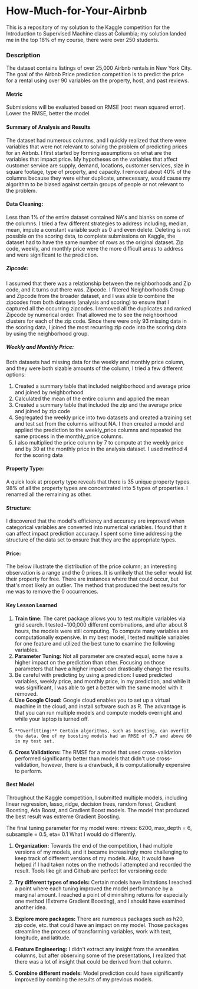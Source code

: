 # How-Much-for-Your-Airbnb

This is a repository of my solution to the Kaggle competition for the Introduction to Supervised Machine class at Columbia; my solution landed me in the top 16% of my course, there were over 250 students. 

### Description
The dataset contains listings of over 25,000 Airbnb rentals in New York City. The goal of the Airbnb Price prediction competition is to predict the price for a rental using over 90 variables on the property, host, and past reviews.

#### Metric
Submissions will be evaluated based on RMSE (root mean squared error). Lower the RMSE, better the model.

#### Summary of Analysis and Results 
The dataset had numerous columns, and I quickly realized that there were variables that were not relevant to solving the problem of predicting prices for an Airbnb. I first started by forming assumptions on what are the variables that impact price. My hypotheses on the variables that affect customer service are supply, demand, locations, customer services, size in square footage, type of property, and capacity. I removed about 40% of the columns because they were either duplicate, unnecessary, would cause my algorithm to be biased against certain groups of people or not relevant to the problem. 

#### Data Cleaning: 
Less than 1% of the entire dataset contained NA's and blanks on some of the columns. I tried a few different strategies to address including, median, mean, impute a constant variable such as 0 and even delete. Deleting is not possible on the scoring data, to complete submissions on Kaggle, the dataset had to have the same number of rows as the original dataset. Zip code, weekly, and monthly price were the more difficult areas to address and were significant to the prediction. 

##### Zipcode: 
I assumed that there was a relationship between the neighborhoods and Zip code, and it turns out there was. Zipcode. I filtered Neighborhoods Group and Zipcode from the broader dataset, and I was able to combine the zipcodes from both datasets (analysis and scoring) to ensure that I captured all the occurring zipcodes. I removed all the duplicates and ranked Zipcode by numerical order. That allowed me to see the neighborhood clusters for each of the zip code. Since there were only 93 missing data in the scoring data, I joined the most recurring zip code into the scoring data by using the neighborhood group. 

##### Weekly and Monthly Price: 
Both datasets had missing data for the weekly and monthly price column, and they were both sizable amounts of the column, I tried a few different options: 
1) Created a summary table that included neighborhood and average price and joined by neighborhood
2) Calculated the mean of the entire column and applied the mean
3) Created a summary table that included the zip and the average price and joined by zip code 
4) Segregated the weekly price into two datasets and created a training set and test set from the columns without NA. I then created a model and applied the prediction to the weekly_price columns and repeated the same process in the monthly_price columns. 
5) I also multiplied the price column by 7 to compute at the weekly price and by 30 at the monthly price in the analysis dataset. I used method 4 for the scoring data 
 
#### Property Type: 
A quick look at property type reveals that there is 35 unique property types. 98% of all the property types are concentrated into 5 types of properties. I renamed all the remaining as other. 

#### Structure: 
I discovered that the model's efficiency and accuracy are improved when categorical variables are converted into numerical variables. I found that it can affect impact prediction accuracy. I spent some time addressing the structure of the data set to ensure that they are the appropriate types. 

#### Price: 
The below illustrate the distribution of the price column; an interesting observation is a range and the 0 prices. It is unlikely that the seller would list their property for free. There are instances where that could occur, but that's most likely an outlier. The method that produced the best results for me was to remove the 0 occurrences. 

 
#### Key Lesson Learned
1)    **Train time:** The caret package allows you to test multiple variables via grid search. I tested~100,000 different combinations, and after about 8 hours, the models were still computing. To compute many variables are computationally expensive. In my best model, I tested multiple variables for one feature and utilized the best tune to examine the following variables. 
2)    **Parameter Tuning:** Not all parameter are created equal, some have a higher impact on the prediction than other. Focusing on those parameters that have a higher impact can drastically change the results. 
3)    Be careful with predicting by using a prediction:  I used predicted variables, weekly price, and monthly price, in my prediction, and while it was significant, I was able to get a better with the same model with it removed. 
4)    **Use Google Cloud:** Google cloud enables you to set up a virtual machine in the cloud, and install software such as R. The advantage is that you can run multiple models and compute models overnight and while your laptop is turned off.
5)     **Overfitting:** Certain algorithms, such as boosting, can overfit the data. One of my boosting models had an RMSE of 0.7 and above 60 in my test set. 
6)    **Cross Validations:**  The RMSE for a model that used cross-validation performed significantly better than models that didn't use cross-validation, however, there is a drawback, it is computationally expensive to perform. 

#### Best Model 
Throughout the Kaggle competition, I submitted multiple models, including linear regression, lasso, ridge, decision trees, random forest,  Gradient Boosting, Ada Boost, and Gradient Boost models. The model that produced the best result was extreme Gradient Boosting.

The final tuning parameter for my model were: ntrees: 6200, max_depth = 6, subsample = 0.5, eta= 0.1
What I would do differently. 

1)    **Organization:** Towards the end of the competition, I had multiple versions of my models, and it became increasingly more challenging to keep track of different versions of my models. Also, It would have helped if I had taken notes on the methods I attempted and recorded the result. Tools like git and Github are perfect for versioning code 

2)    **Try different types of models:** Certain models have limitations I reached a point where each tuning improved the model performance by a marginal amount. I reached a point of diminishing returns for especially one method (Extreme Gradient Boosting), and I should have examined another idea. 

3)    **Explore more packages:** There are numerous packages such as h20, zip code, etc. that could have an impact on my model. Those packages streamline the process of transforming variables, work with text, longitude, and latitude. 

4)    **Feature Engineering:** I didn't extract any insight from the amenities columns, but after observing some of the presentations, I realized that there was a lot of insight that could be derived from that column.

5)    **Combine different models:** Model prediction could have significantly improved by combing the results of my previous models. 

